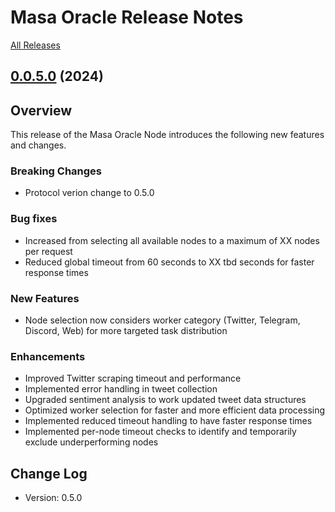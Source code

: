 # Masa Oracle Release Notes

[All Releases](https://github.com/Gzgod/masa-oracle/releases)

## [0.0.5.0](https://github.com/Gzgod/masa-oracle/releases) (2024)

## Overview

This release of the Masa Oracle Node introduces the following new features and changes.

### Breaking Changes

* Protocol verion change to 0.5.0

### Bug fixes

* Increased from selecting all available nodes to a maximum of XX nodes per request
* Reduced global timeout from 60 seconds to XX tbd seconds for faster response times

### New Features

* Node selection now considers worker category (Twitter, Telegram, Discord, Web) for more targeted task distribution

### Enhancements

* Improved Twitter scraping timeout and performance
* Implemented error handling in tweet collection
* Upgraded sentiment analysis to work updated tweet data structures
* Optimized worker selection for faster and more efficient data processing
* Implemented reduced timeout handling to have faster response times
* Implemented per-node timeout checks to identify and temporarily exclude underperforming nodes

## Change Log

* Version: 0.5.0
